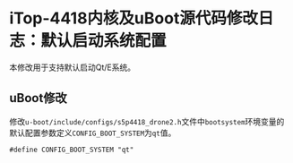 # iTop-4418内核及uBoot源代码修改日志：默认启动系统配置

本修改用于支持默认启动Qt/E系统。

## uBoot修改

修改`u-boot/include/configs/s5p4418_drone2.h`文件中`bootsystem`环境变量的默认配置参数定义`CONFIG_BOOT_SYSTEM`为`qt`值。

```
#define CONFIG_BOOT_SYSTEM "qt"
```
